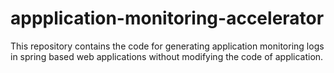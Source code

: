 # appplication-monitoring-accelerator
This repository contains the code for generating application monitoring logs in spring based web applications without modifying the code of application.

